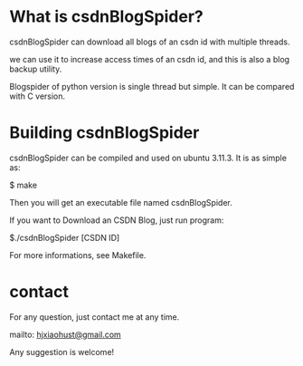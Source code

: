 # What is csdnBlogSpider?
csdnBlogSpider can download all blogs of an csdn id with multiple threads. 

we can use it to increase access times of an csdn id, and this is also a blog backup utility.

Blogspider of python version is single thread but simple. It can be compared with C version.
# Building csdnBlogSpider
csdnBlogSpider can be compiled and used on ubuntu 3.11.3. It is as simple as:

$ make

Then you will get an executable file named csdnBlogSpider. 

If you want to Download an CSDN Blog, just run program:

$./csdnBlogSpider [CSDN ID]

For more informations, see Makefile.
# contact
For any question, just contact me at any time. 

mailto: hjxiaohust@gmail.com

Any suggestion is welcome!
